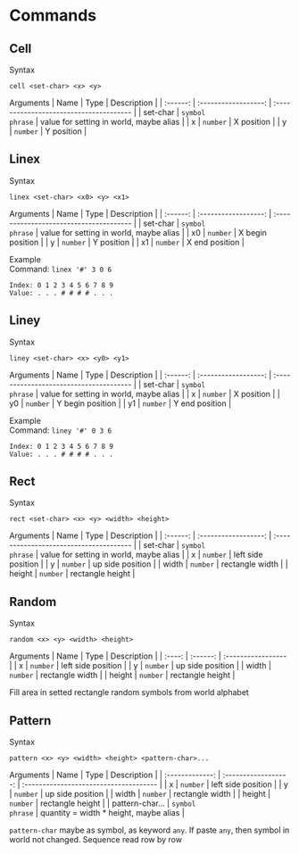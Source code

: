 # Commands

## Cell

Syntax
```
cell <set-char> <x> <y>
```

Arguments
|   Name   |         Type         | Description                             |
| :------: | :------------------: | :-------------------------------------- |
| set-char | `symbol`<br>`phrase` | value for setting in world, maybe alias |
|    x     |       `number`       | X position                              |
|    y     |       `number`       | Y position                              |

## Linex

Syntax
```
linex <set-char> <x0> <y> <x1>
```

Arguments
|   Name   |         Type         | Description                             |
| :------: | :------------------: | :-------------------------------------- |
| set-char | `symbol`<br>`phrase` | value for setting in world, maybe alias |
|    x0    |       `number`       | X begin position                        |
|    y     |       `number`       | Y position                              |
|    x1    |       `number`       | X end position                          |

Example  
Command: `linex '#' 3 0 6`
```
Index: 0 1 2 3 4 5 6 7 8 9
Value: . . . # # # # . . .
```

## Liney

Syntax
```
liney <set-char> <x> <y0> <y1>
```

Arguments
|   Name   |         Type         | Description                             |
| :------: | :------------------: | :-------------------------------------- |
| set-char | `symbol`<br>`phrase` | value for setting in world, maybe alias |
|    x     |       `number`       | X position                              |
|    y0    |       `number`       | Y begin position                        |
|    y1    |       `number`       | Y end position                          |

Example  
Command: `liney '#' 0 3 6`
```
Index: 0 1 2 3 4 5 6 7 8 9
Value: . . . # # # # . . .
```

## Rect

Syntax
```
rect <set-char> <x> <y> <width> <height> 
```

Arguments
|   Name   |         Type         | Description                             |
| :------: | :------------------: | :-------------------------------------- |
| set-char | `symbol`<br>`phrase` | value for setting in world, maybe alias |
|    x     |       `number`       | left side position                      |
|    y     |       `number`       | up side position                        |
|  width   |       `number`       | rectangle width                         |
|  height  |       `number`       | rectangle height                        |

## Random

Syntax
```
random <x> <y> <width> <height> 
```

Arguments
|  Name  |   Type   | Description        |
| :----: | :------: | :----------------- |
|   x    | `number` | left side position |
|   y    | `number` | up side position   |
| width  | `number` | rectangle width    |
| height | `number` | rectangle height   |

Fill area in setted rectangle random symbols from world alphabet

## Pattern

Syntax
```
pattern <x> <y> <width> <height> <pattern-char>...
```

Arguments
|      Name       |         Type         | Description                            |
| :-------------: | :------------------: | :------------------------------------- |
|        x        |       `number`       | left side position                     |
|        y        |       `number`       | up side position                       |
|      width      |       `number`       | rectangle width                        |
|     height      |       `number`       | rectangle height                       |
| pattern-char... | `symbol`<br>`phrase` | quantity = width * height, maybe alias |

`pattern-char` maybe as symbol, as keyword `any`. If paste `any`, then symbol in world not changed. Sequence read row by row